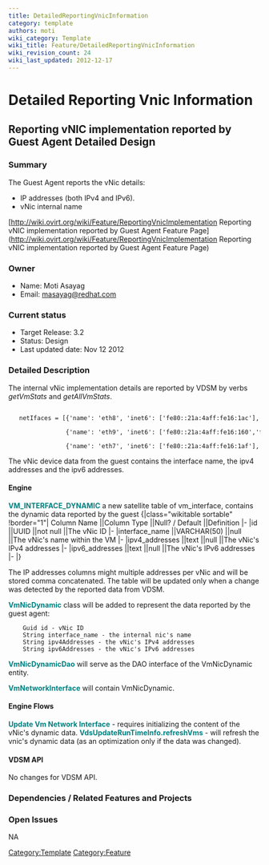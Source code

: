 ```yaml
---
title: DetailedReportingVnicInformation
category: template
authors: moti
wiki_category: Template
wiki_title: Feature/DetailedReportingVnicInformation
wiki_revision_count: 24
wiki_last_updated: 2012-12-17
---
```


# Detailed Reporting Vnic Information

## Reporting vNIC implementation reported by Guest Agent Detailed Design

### Summary

The Guest Agent reports the vNic details:

*   IP addresses (both IPv4 and IPv6).
*   vNic internal name

[http://wiki.ovirt.org/wiki/Feature/ReportingVnicImplementation Reporting vNIC implementation reported by Guest Agent Feature Page](http://wiki.ovirt.org/wiki/Feature/ReportingVnicImplementation Reporting vNIC implementation reported by Guest Agent Feature Page)

### Owner

*   Name: Moti Asayag
*   Email: masayag@redhat.com

### Current status

*   Target Release: 3.2
*   Status: Design
*   Last updated date: Nov 12 2012

### Detailed Description

The internal vNic implementation details are reported by VDSM by verbs *getVmStats* and *getAllVmStats*.

         netIfaces = [{'name': 'eth8', 'inet6': ['fe80::21a:4aff:fe16:1ac'], 'inet': ['10.35.17.36'], 'hw': '00:1a:4a:16:01:ac'}, 
                      {'name': 'eth9', 'inet6': ['fe80::21a:4aff:fe16:160','fe80::21a:4aff:fe16:161'], 'inet': ['10.35.1.254'], 'hw': '00:1a:4a:16:01:60'}, 
                      {'name': 'eth7', 'inet6': ['fe80::21a:4aff:fe16:1af'], 'inet': ['10.35.18.69'], 'hw': '00:1a:4a:16:01:af'}]

The vNic device data from the guest contains the interface name, the ipv4 addresses and the ipv6 addresses.

#### Engine

<span style="color:Teal">**VM_INTERFACE_DYNAMIC**</span> a new satellite table of vm_interface, contains the dynamic data reported by the guest
{|class="wikitable sortable" !border="1"| Column Name ||Column Type ||Null? / Default ||Definition |- |id ||UUID ||not null ||The vNic ID |- |interface_name ||VARCHAR(50) ||null ||The vNic's name within the VM |- |ipv4_addresses ||text ||null ||The vNic's IPv4 addresses |- |ipv6_addresses ||text ||null ||The vNic's IPv6 addresses |- |}

The IP addresses columns might multiple addresses per vNic and will be stored comma concatenated.
The table will be updated only when a change was detected by the reported data from VDSM.

<span style="color:Teal">**VmNicDynamic**</span> class will be added to represent the data reported by the guest agent:

        Guid id - vNic ID
        String interface_name - the internal nic's name
        String ipv4Addresses - the vNic's IPv4 addresses
        String ipv6Addresses - the vNic's IPv6 addresses

<span style="color:Teal">**VmNicDynamicDao**</span> will serve as the DAO interface of the VmNicDynamic entity.

<span style="color:Teal">**VmNetworkInterface**</span> will contain VmNicDynamic.

#### Engine Flows

<span style="color:Teal">**Update Vm Network Interface**</span> - requires initializing the content of the vNic's dynamic data.
 <span style="color:Teal">**VdsUpdateRunTimeInfo.refreshVms**</span> - will refresh the vnic's dynamic data (as an optimization only if the data was changed).

#### VDSM API

No changes for VDSM API.

### Dependencies / Related Features and Projects

### Open Issues

NA

<Category:Template> <Category:Feature>
